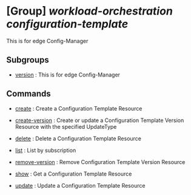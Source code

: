 # [Group] _workload-orchestration configuration-template_

This is for edge Config-Manager

## Subgroups

- [version](/Commands/workload-orchestration/configuration-template/version/readme.md)
: This is for edge Config-Manager

## Commands

- [create](/Commands/workload-orchestration/configuration-template/_create.md)
: Create a Configuration Template Resource

- [create-version](/Commands/workload-orchestration/configuration-template/_create-version.md)
: Create or update a Configuration Template Version Resource with the specified UpdateType

- [delete](/Commands/workload-orchestration/configuration-template/_delete.md)
: Delete a Configuration Template Resource

- [list](/Commands/workload-orchestration/configuration-template/_list.md)
: List by subscription

- [remove-version](/Commands/workload-orchestration/configuration-template/_remove-version.md)
: Remove Configuration Template Version Resource

- [show](/Commands/workload-orchestration/configuration-template/_show.md)
: Get a Configuration Template Resource

- [update](/Commands/workload-orchestration/configuration-template/_update.md)
: Update a Configuration Template Resource
